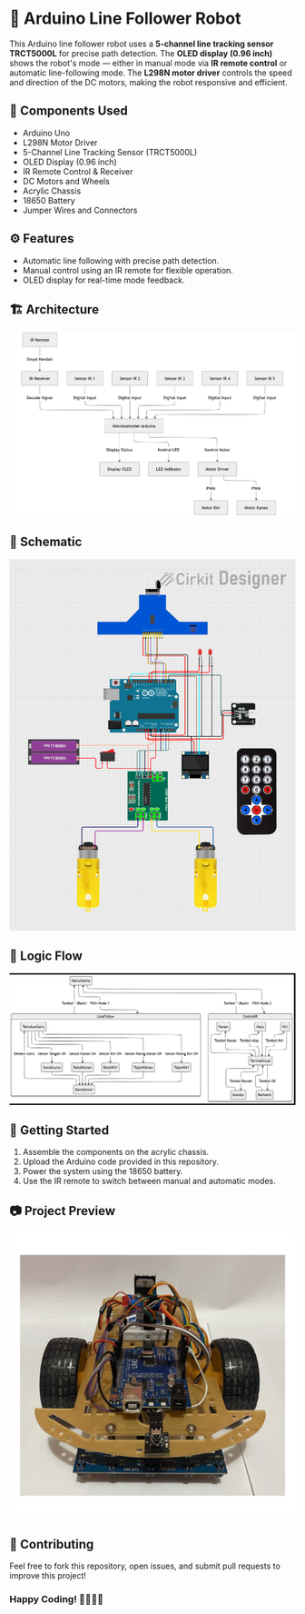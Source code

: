 # 🤖 Arduino Line Follower Robot

This Arduino line follower robot uses a **5-channel line tracking sensor TRCT5000L** for precise path detection. The **OLED display (0.96 inch)** shows the robot's mode — either in manual mode via **IR remote control** or automatic line-following mode. The **L298N motor driver** controls the speed and direction of the DC motors, making the robot responsive and efficient.

## 🧩 Components Used
- Arduino Uno
- L298N Motor Driver
- 5-Channel Line Tracking Sensor (TRCT5000L)
- OLED Display (0.96 inch)
- IR Remote Control & Receiver
- DC Motors and Wheels
- Acrylic Chassis
- 18650 Battery
- Jumper Wires and Connectors

## ⚙️ Features
- Automatic line following with precise path detection.
- Manual control using an IR remote for flexible operation.
- OLED display for real-time mode feedback.

## 🏗️ Architecture
![Architecture](./assets/architecture.png)

## 🔧 Schematic
![Schematic](./assets/schematic.png)

## 🧠 Logic Flow
![Logic Flow](./assets/logic.png)

## 🚀 Getting Started
1. Assemble the components on the acrylic chassis.
2. Upload the Arduino code provided in this repository.
3. Power the system using the 18650 battery.
4. Use the IR remote to switch between manual and automatic modes.

## 📷 Project Preview
![Robot Image](./assets/preview1.gif)

## 🤝 Contributing
Feel free to fork this repository, open issues, and submit pull requests to improve this project!

### Happy Coding! 👩‍💻👨‍💻
